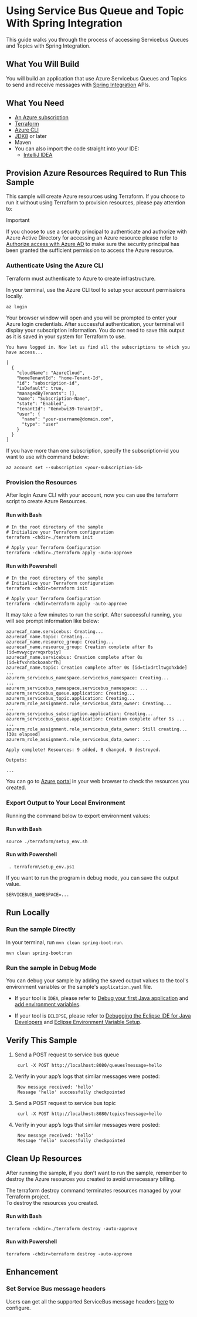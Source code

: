# Using Service Bus Queue and Topic With Spring Integration 

This guide walks you through the process of accessing Servicebus Queues and Topics with Spring Integration.

## What You Will Build
You will build an application that use Azure Servicebus Queues and Topics to send and receive messages with [Spring Integration](https://spring.io/projects/spring-integration) APIs.

## What You Need

- [An Azure subscription](https://azure.microsoft.com/free/)
- [Terraform](https://www.terraform.io/)
- [Azure CLI](https://docs.microsoft.com/cli/azure/install-azure-cli)
- [JDK8](https://www.oracle.com/java/technologies/downloads/) or later
- Maven
- You can also import the code straight into your IDE:
    - [IntelliJ IDEA](https://www.jetbrains.com/idea/download)

## Provision Azure Resources Required to Run This Sample
This sample will create Azure resources using Terraform. If you choose to run it without using Terraform to provision resources, please pay attention to:
> [!IMPORTANT]  
> If you choose to use a security principal to authenticate and authorize with Azure Active Directory for accessing an Azure resource 
> please refer to [Authorize access with Azure AD](https://microsoft.github.io/spring-cloud-azure/current/reference/html/index.html#authorize-access-with-azure-active-directory) to make sure the security principal has been granted the sufficient permission to access the Azure resource.

### Authenticate Using the Azure CLI  
Terraform must authenticate to Azure to create infrastructure.

In your terminal, use the Azure CLI tool to setup your account permissions locally.

```shell
az login
```

Your browser window will open and you will be prompted to enter your Azure login credentials. After successful authentication, your terminal will display your subscription information. You do not need to save this output as it is saved in your system for Terraform to use.

```shell
You have logged in. Now let us find all the subscriptions to which you have access...

[
  {
    "cloudName": "AzureCloud",
    "homeTenantId": "home-Tenant-Id",
    "id": "subscription-id",
    "isDefault": true,
    "managedByTenants": [],
    "name": "Subscription-Name",
    "state": "Enabled",
    "tenantId": "0envbwi39-TenantId",
    "user": {
      "name": "your-username@domain.com",
      "type": "user"
    }
  }
]
```

If you have more than one subscription, specify the subscription-id you want to use with command below: 
```shell
az account set --subscription <your-subscription-id>
```

### Provision the Resources

After login Azure CLI with your account, now you can use the terraform script to create Azure Resources.

#### Run with Bash

```shell
# In the root directory of the sample
# Initialize your Terraform configuration
terraform -chdir=./terraform init

# Apply your Terraform Configuration
terraform -chdir=./terraform apply -auto-approve

```

#### Run with Powershell

```shell
# In the root directory of the sample
# Initialize your Terraform configuration
terraform -chdir=terraform init

# Apply your Terraform Configuration
terraform -chdir=terraform apply -auto-approve

```

It may take a few minutes to run the script. After successful running, you will see prompt information like below:

```shell
azurecaf_name.servicebus: Creating...
azurecaf_name.topic: Creating...
azurecaf_name.resource_group: Creating...
azurecaf_name.resource_group: Creation complete after 0s [id=mvwycgvrvqxrbyiy]
azurecaf_name.servicebus: Creation complete after 0s [id=kfvxhnbckoaabrfh]
azurecaf_name.topic: Creation complete after 0s [id=tixdrtltwgohxbde]
...
azurerm_servicebus_namespace.servicebus_namespace: Creating...
...
azurerm_servicebus_namespace.servicebus_namespace: ...
azurerm_servicebus_queue.application: Creating...
azurerm_servicebus_topic.application: Creating...
azurerm_role_assignment.role_servicebus_data_owner: Creating...
...
azurerm_servicebus_subscription.application: Creating...
azurerm_servicebus_queue.application: Creation complete after 9s ...
...
azurerm_role_assignment.role_servicebus_data_owner: Still creating... [30s elapsed]
azurerm_role_assignment.role_servicebus_data_owner: ...

Apply complete! Resources: 9 added, 0 changed, 0 destroyed.

Outputs:

...

```

You can go to [Azure portal](https://ms.portal.azure.com/) in your web browser to check the resources you created.

### Export Output to Your Local Environment
Running the command below to export environment values:

#### Run with Bash

```shell
source ./terraform/setup_env.sh
```

#### Run with Powershell

```shell
 . terraform\setup_env.ps1
```

If you want to run the program in debug mode, you can save the output value.

```shell
SERVICEBUS_NAMESPACE=...
```

## Run Locally

### Run the sample Directly

In your terminal, run `mvn clean spring-boot:run`.

```shell
mvn clean spring-boot:run
```

### Run the sample in Debug Mode

You can debug your sample by adding the saved output values to the tool's environment variables or the sample's `application.yaml` file.

* If your tool is `IDEA`, please refer to [Debug your first Java application](https://www.jetbrains.com/help/idea/debugging-your-first-java-application.html) and [add environment variables](https://www.jetbrains.com/help/objc/add-environment-variables-and-program-arguments.html#add-environment-variables).

* If your tool is `ECLIPSE`, please refer to [Debugging the Eclipse IDE for Java Developers](https://www.eclipse.org/community/eclipse_newsletter/2017/june/article1.php) and [Eclipse Environment Variable Setup](https://examples.javacodegeeks.com/desktop-java/ide/eclipse/eclipse-environment-variable-setup-example/).

## Verify This Sample

1. Send a POST request to service bus queue

        curl -X POST http://localhost:8080/queues?message=hello

2. Verify in your app’s logs that similar messages were posted:

        New message received: 'hello'
        Message 'hello' successfully checkpointed
3. Send a POST request to service bus topic

        curl -X POST http://localhost:8080/topics?message=hello

4. Verify in your app’s logs that similar messages were posted:

        New message received: 'hello'
        Message 'hello' successfully checkpointed

## Clean Up Resources
After running the sample, if you don't want to run the sample, remember to destroy the Azure resources you created to avoid unnecessary billing.

The terraform destroy command terminates resources managed by your Terraform project.   
To destroy the resources you created.

#### Run with Bash

```shell
terraform -chdir=./terraform destroy -auto-approve
```

#### Run with Powershell

```shell
terraform -chdir=terraform destroy -auto-approve
```
## Enhancement

### Set Service Bus message headers

Users can get all the supported ServiceBus message headers [here](https://microsoft.github.io/spring-cloud-azure/4.0.0-beta.4/4.0.0-beta.4/reference/html/index.html#si-sb-headers) to configure.
